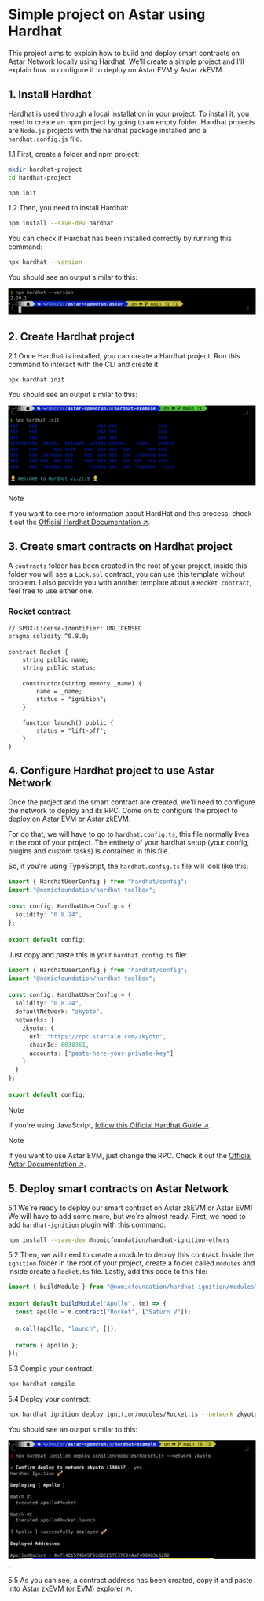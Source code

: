 # Simple project on Astar using Hardhat

This project aims to explain how to build and deploy smart contracts on Astar Network locally using Hardhat. We'll create a simple project and I'll explain how to configure it to deploy on Astar EVM y Astar zkEVM.

## 1. Install Hardhat

Hardhat is used through a local installation in your project. To install it, you need to create an npm project by going to an empty folder. Hardhat projects are ```Node.js``` projects with the hardhat package installed and a ```hardhat.config.js``` file.

1.1 First, create a folder and npm project:

```bash
mkdir hardhat-project
cd hardhat-project
```
```bash
npm init
```

1.2 Then, you need to install Hardhat:

```bash
npm install --save-dev hardhat
```

You can check if Hardhat has been installed correctly by running this command:

```bash
npx hardhat --version
```

You should see an output similar to this:

![Hardhat version output](/astar/hardhat-example/public/hardhat-v-output.png)

## 2. Create Hardhat project

2.1 Once Hardhat is installed, you can create a Hardhat project. Run this command to interact with the CLI and create it: 

```bash
npx hardhat init 
```

You should see an output similar to this:

![Hardhat CLI output](/astar/hardhat-example/public/hardhat-cli.png)

> [!NOTE]
> If you want to see more information about HardHat and this process, check it out the [Official Hardhat Documentation ↗](https://hardhat.org/hardhat-runner/docs/getting-started#overview).

## 3. Create smart contracts on Hardhat project

A ```contracts``` folder has been created in the root of your project, inside this folder you will see a ```Lock.sol``` contract, you can use this template without problem. I also provide you with another template about a ```Rocket contract```, feel free to use either one.

### Rocket contract
```solidity
// SPDX-License-Identifier: UNLICENSED
pragma solidity ^0.8.0;

contract Rocket {
    string public name;
    string public status;

    constructor(string memory _name) {
        name = _name;
        status = "ignition";
    }

    function launch() public {
        status = "lift-off";
    }
}
```
## 4. Configure Hardhat project to use Astar Network

Once the project and the smart contract are created, we'll need to configure the network to deploy and its RPC. Come on to configure the project to deploy on Astar EVM or Astar zkEVM.

For do that, we will have to go to ```hardhat.config.ts```, this file normally lives in the root of your project. The entirety of your hardhat setup (your config, plugins and custom tasks) is contained in this file.

So, if you're using TypeScript, the ```hardhat.config.ts``` file will look like this:

```typescript
import { HardhatUserConfig } from "hardhat/config";
import "@nomicfoundation/hardhat-toolbox";

const config: HardhatUserConfig = {
  solidity: "0.8.24",
};

export default config;
```

Just copy and paste this in your ```hardhat.config.ts``` file:

```typescript
import { HardhatUserConfig } from "hardhat/config";
import "@nomicfoundation/hardhat-toolbox";

const config: HardhatUserConfig = {
  solidity: "0.8.24",
  defaultNetwork: "zkyoto",
  networks: {
    zkyoto: {
      url: "https://rpc.startale.com/zkyoto",
      chainId: 6038361,
      accounts: ["paste-here-your-private-key"]
    }
  }
};

export default config;
```

> [!NOTE]
> If you're using JavaScript, [follow this Official Hardhat Guide ↗](https://hardhat.org/hardhat-runner/docs/config).

> [!NOTE]
> If you want to use Astar EVM, just change the RPC. Check it out the [Official Astar Documentation ↗](https://docs.astar.network/docs/build/environment/endpoints#public-endpoints).

## 5. Deploy smart contracts on Astar Network

5.1 We´re ready to deploy our smart contract on Astar zkEVM or Astar EVM! We will have to add some more, but we´re almost ready. First, we need to add ```hardhat-ignition``` plugin with this command:

```bash
npm install --save-dev @nomicfoundation/hardhat-ignition-ethers
```

5.2 Then, we will need to create a module to deploy this contract. Inside the ```ignition``` folder in the root of your project, create a folder called ```modules``` and inside create a ```Rocket.ts``` file. Lastly, add this code to this file:

```typescript
import { buildModule } from "@nomicfoundation/hardhat-ignition/modules";

export default buildModule("Apollo", (m) => {
  const apollo = m.contract("Rocket", ["Saturn V"]);

  m.call(apollo, "launch", []);

  return { apollo };
});
```

5.3 Compile your contract:

```bash
npx hardhat compile
```

5.4 Deploy your contract: 

```bash
npx hardhat ignition deploy ignition/modules/Rocket.ts --network zkyoto
```

You should see an output similar to this:

![Deploy output with Hardhat ↗](/astar/hardhat-example/public/deploy-output.png).

5.5 As you can see, a contract address has been created, copy it and paste into [Astar zkEVM (or EVM) explorer ↗](https://astar-zkevm.explorer.startale.com/).